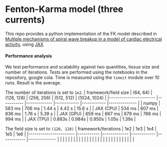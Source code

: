 # Fenton-Karma model (three currents)


This repo provides a python implementation of the FK model described in [Multiple mechanisms of spiral wave breakup in a model of cardiac electrical activity](https://aip.scitation.org/doi/10.1063/1.1504242), using [JAX](https://github.com/google/jax)


#### Performance analysis

We test performance and scalability against two quantities, tissue size and number of iterations.
Tests are performed using the notebooks in the repository, google cola.
Time is measured using the `timeit` module over 10 runs. Result is the average.


The number of iterations is set to `1e2`.
|  framework/field size 	|  (64, 64) 	|  (128, 128) 	| (256, 256) 	| (512, 512) 	| (1024, 1024) 	|
|-----------------------	|-----------	|-------------	|------------	|------------	|--------------	|
| numpy                 	| 583 ms    	| 706 ms      	| 1.44 s     	| 4.42 s     	| 15.6 s       	|
| JAX (CPU)             	| 534 ms    	| 607 ms      	| 836 ms     	| 1.76 s     	| 5.39 s       	|
| JAX (GPU)             	| 659 ms    	| 667 ms      	| 679 ms     	| 766 ms     	| 994 ms       	|
| JAX (TPU)             	| 0.883s    	| 0.984s      	| 0.950s     	| 1.05s      	| 1.39s        	|


The field size is set to `(128, 128)`
|  framework/iterations 	| 1e2       	| 1e3         	| 1e4        	| 1e5        	| 1e6          	|
|-----------------------	|-----------	|-------------	|------------	|------------	|--------------	|
|                       	|           	|             	|            	|            	|              	|
|                       	|           	|             	|            	|            	|              	|
|                       	|           	|             	|            	|            	|              	|
|                       	|           	|             	|            	|            	|              	|
